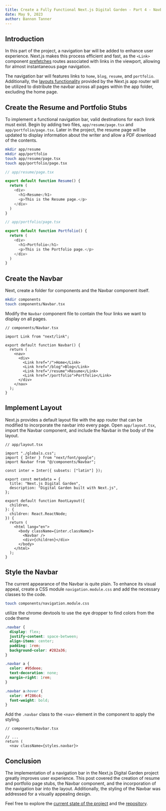 ```yaml
---
title: Create a Fully Functional Next.js Digital Garden - Part 4 - NavBar
date: May 9, 2023
author: Bannon Tanner
---
```


## Introduction

In this part of the project, a navigation bar will be added to enhance user experience. Next.js makes this process efficient and fast, as the `<Link>` component [prefetches](https://nextjs.org/docs/app/building-your-application/routing/linking-and-navigating#prefetching) routes associated with links in the viewport, allowing for almost instantaneous page navigation.

The navigation bar will features links to `home`, `blog`, `resume`, and `portfolio`. Additionally, the [layouts functionality](https://nextjs.org/docs/app/building-your-application/routing/pages-and-layouts#layouts) provided by the Next.js app router will be utilized to distribute the navbar across all pages within the app folder, excluding the home page.

## Create the Resume and Portfolio Stubs

To implement a functional navigation bar, valid destinations for each linnk must exist. Begin by adding two files, `app/resume/page.tsx` and `app/portfolio/page.tsx`. Later in the project, the resume page will be updated to display information about the writer and allow a PDF download of the contents.

```bash
mkdir app/resume
mkdir app/portfolio
touch app/resume/page.tsx
touch app/portfolio/page.tsx
```

```ts
// app/resume/page.tsx

export default function Resume() {
  return (
    <div>
      <h1>Resume</h1>
      <p>This is the Resume page.</p>
    </div>
  )
}
```

```ts
// app/portfolio/page.tsx

export default function Portfolio() {
  return (
    <div>
      <h1>Portfolio</h1>
      <p>This is the Portfolio page.</p>
    </div>
  )
}
```

## Create the Navbar

Next, create a folder for components and the Navbar component itself.

```bash
mkdir components
touch components/Navbar.tsx
```

Modify the `Navbar` component file to contain the four links we want to display on all pages.

```tsx
// components/Navbar.tsx

import Link from "next/link";

export default function Navbar() {
  return (
    <nav>
      <div>
        <Link href="/">Home</Link>
        <Link href="/blog">Blog</Link>
        <Link href="/resume">Resume</Link>
        <Link href="/portfolio">Portfolio</Link>
      </div>
    </nav>
  );
}
```

## Implement Layout

Next.js provides a default layout file with the app router that can be modified to incorporate the navbar into every page. Open `app/layout.tsx`, import the Navbar component, and include the Navbar in the body of the layout.

```tsx
// app/layout.tsx

import "./globals.css";
import { Inter } from "next/font/google";
import Navbar from "@/components/Navbar";

const inter = Inter({ subsets: ["latin"] });

export const metadata = {
  title: "Next.js Digital Garden",
  description: "Digital Garden built with Next.js",
};

export default function RootLayout({
  children,
}: {
  children: React.ReactNode;
}) {
  return (
    <html lang="en">
      <body className={inter.className}>
        <Navbar />
        <div>{children}</div>
      </body>
    </html>
  );
}
```

## Style the Navbar

The current appearance of the Navbar is quite plain. To enhance its visual appeal, create a CSS module `navigation.module.css` and add the necessary classes to the code.

```bash
touch components/navigation.module.css
```

utilize the chrome devtools to use the eye dropper to find colors from the code theme

```css
.navbar {
  display: flex;
  justify-content: space-between;
  align-items: center;
  padding: 1rem;
  background-color: #282a36;
}

.navbar a {
  color: #95deee;
  text-decoration: none;
  margin-right: 1rem;
}

.navbar a:hover {
  color: #f286c4;
  font-weight: bold;
}
```

Add the `.navbar` class to the `<nav>` element in the component to apply the styling.

```tsx
// components/Navbar.tsx

// ...
return (
  <nav className={styles.navbar}>
```


## Conclusion

The implementation of a navigation bar in the Next.js Digital Garden project greatly improves user experience. This post covered the creation of resume and portfolio page stubs, the Navbar component, and the incorporation of the navigation bar into the layout. Additionally, the styling of the Navbar was addressed for a visually appealing design.

Feel free to explore the [current state of the project](https://bannon.cloud/blog) and the [repository](https://github.com/tannerabread/nextjs-digital-garden).
